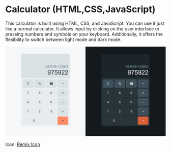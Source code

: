 # Calculator (HTML,CSS,JavaScript)

This calculator is built using HTML, CSS, and JavaScript. You can use it just like a normal calculator. It allows input by clicking on the user interface or pressing numbers and symbols on your keyboard. Additionally, it offers the flexibility to switch between light mode and dark mode.

![Calculator Preview](img/Preview.png)

Icon: [Remix Icon](https://remixicon.com/)
